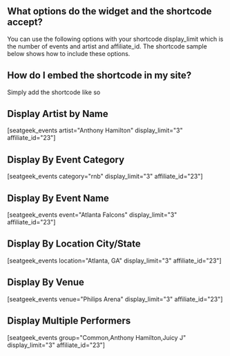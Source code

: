 
## What options do the widget and the shortcode accept?

You can use the following options with your shortcode display_limit which is the number of events and artist and affiliate_id. The shortcode sample below shows how to include these options.


## How do I embed the shortcode in my site?

Simply add the shortcode like so

## Display Artist by Name

[seatgeek_events artist="Anthony Hamilton" display_limit="3" affiliate_id="23"]

## Display By Event Category

[seatgeek_events category="rnb" display_limit="3" affiliate_id="23"]

## Display By Event Name

[seatgeek_events event="Atlanta Falcons" display_limit="3" affiliate_id="23"]

## Display By Location City/State

[seatgeek_events location="Atlanta, GA" display_limit="3" affiliate_id="23"]

## Display By Venue

[seatgeek_events venue="Philips Arena" display_limit="3" affiliate_id="23"]

## Display Multiple Performers

[seatgeek_events group="Common,Anthony Hamilton,Juicy J" display_limit="3" affiliate_id="23"]

